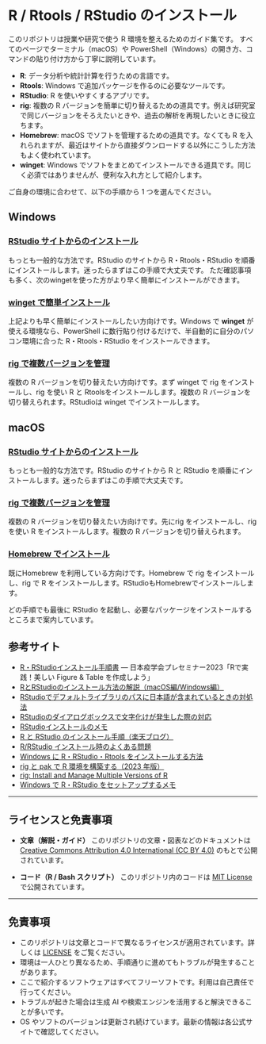 # R / Rtools / RStudio のインストール

このリポジトリは授業や研究で使う R 環境を整えるためのガイド集です。
すべてのページでターミナル（macOS）や PowerShell（Windows）の開き方、コマンドの貼り付け方から丁寧に説明しています。

- **R**: データ分析や統計計算を行うための言語です。
- **Rtools**: Windows で追加パッケージを作るのに必要なツールです。
- **RStudio**: R を使いやすくするアプリです。
- **rig**: 複数の R バージョンを簡単に切り替えるための道具です。例えば研究室で同じバージョンをそろえたいときや、過去の解析を再現したいときに役立ちます。
- **Homebrew**: macOS でソフトを管理するための道具です。なくても R を入れられますが、最近はサイトから直接ダウンロードする以外にこうした方法もよく使われています。
- **winget**: Windows でソフトをまとめてインストールできる道具です。同じく必須ではありませんが、便利な入れ方として紹介します。

ご自身の環境に合わせて、以下の手順から 1 つを選んでください。

## Windows

### [RStudio サイトからのインストール](windows-rstudio.md)

もっとも一般的な方法です。RStudio のサイトから R・Rtools・RStudio を順番にインストールします。迷ったらまずはこの手順で大丈夫です。
ただ確認事項も多く、次のwingetを使った方がより早く簡単にインストールができます。

### [winget で簡単インストール](windows-winget.md)

上記よりも早く簡単にインストールしたい方向けです。Windows で **winget** が使える環境なら、PowerShell に数行貼り付けるだけで、半自動的に自分のパソコン環境に合った R・Rtools・RStudio をインストールできます。

### [rig で複数バージョンを管理](windows-rig.md)

複数の R バージョンを切り替えたい方向けです。まず winget で rig をインストールし、rig を使い R と Rtoolsをインストールします。複数の R バージョンを切り替えられます。RStudioは winget でインストールします。

## macOS

### [RStudio サイトからのインストール](mac-rstudio.md)

もっとも一般的な方法です。RStudio のサイトから R と RStudio を順番にインストールします。迷ったらまずはこの手順で大丈夫です。

### [rig で複数バージョンを管理](mac-rig.md)

複数の R バージョンを切り替えたい方向けです。先にrig をインストールし、rigを使い R をインストールします。複数の R バージョンを切り替えられます。

### [Homebrew でインストール](mac-homebrew.md)

既にHomebrew を利用している方向けです。Homebrew で rig をインストールし、rig で R をインストールします。RStudioもHomebrewでインストールします。

どの手順でも最後に RStudio を起動し、必要なパッケージをインストールするところまで案内しています。

## 参考サイト

- [R・RStudioインストール手順書](https://dataviz-r-epi.netlify.app/resources/R%E3%83%BBRStudio%E3%82%A4%E3%83%B3%E3%82%B9%E3%83%88%E3%83%BC%E3%83%AB%E6%89%8B%E9%A0%86%E6%9B%B8.pdf#page=18.08) — 日本疫学会プレセミナー2023「Rで実践！美しい Figure & Table を作成しよう」
- [RとRStudioのインストール方法の解説（macOS編/Windows編）](https://yukiyanai.github.io/jp/resources/)
- [RStudioでデフォルトライブラリのパスに日本語が含まれているときの対処法](https://ameblo.jp/tufui57/entry-12529844554.html)
- [RStudioのダイアログボックスで文字化けが発生した際の対応](https://qiita.com/Maki-Daisuke/items/0378626c9bf9971f3822)
- [RStudioインストールのメモ](https://note.com/toshi_matsuura/n/n487eecff9632)
- [R と RStudio のインストール手順（楽天ブログ）](https://plaza.rakuten.co.jp/techmfg/diary/201907110000/)
- [R/RStudio インストール時のよくある問題](https://www.fbc.keio.ac.jp/~shimpo/r_rstudio_problems.html)
- [Windows に R・RStudio・Rtools をインストールする方法](https://www.kkaneko.jp/tools/win/install.html)
- [rig と pak で R 環境を構築する（2023 年版）](https://zenn.dev/eitsupi/articles/rig-pak-p3m-2023)
- [rig: Install and Manage Multiple Versions of R](https://github.com/r-lib/rig)
- [Windows で R・RStudio をセットアップするメモ](https://qiita.com/Mitz-TADA/items/499feff855bccc9cb022)

---

## ライセンスと免責事項

- **文章（解説・ガイド）**
  このリポジトリの文章・図表などのドキュメントは
  [Creative Commons Attribution 4.0 International (CC BY 4.0)](./LICENSE-DOCS)
  のもとで公開されています。

- **コード（R / Bash スクリプト）**
  このリポジトリ内のコードは [MIT License](./LICENSE-CODE) で公開されています。

---

## 免責事項

- このリポジトリは文章とコードで異なるライセンスが適用されています。詳しくは [LICENSE](LICENSE) をご覧ください。
- 環境は一人ひとり異なるため、手順通りに進めてもトラブルが発生することがあります。
- ここで紹介するソフトウェアはすべてフリーソフトです。利用は自己責任で行ってください。
- トラブルが起きた場合は生成 AI や検索エンジンを活用すると解決できることが多いです。
- OS やソフトのバージョンは更新され続けています。最新の情報は各公式サイトで確認してください。
